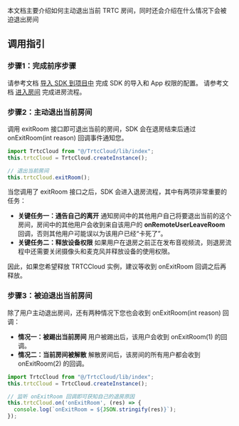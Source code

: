 本文档主要介绍如何主动退出当前 TRTC 房间，同时还会介绍在什么情况下会被迫退出房间

## 调用指引

[](id:step1)
### 步骤1：完成前序步骤

请参考文档 [导入 SDK 到项目中](https://tcloud-doc.isd.com/document/product/647/73371?!preview) 完成 SDK 的导入和 App 权限的配置。
请参考文档 [进入房间](https://tcloud-doc.isd.com/document/product/647/74638?!preview) 完成进房流程。

[](id:step2)
### 步骤2：主动退出当前房间
调用 exitRoom 接口即可退出当前的房间，SDK 会在退房结束后通过 onExitRoom(int reason) 回调事件通知您。
```javascript
import TrtcCloud from "@/TrtcCloud/lib/index";
this.trtcCloud = TrtcCloud.createInstance();

// 退出当前房间
this.trtcCloud.exitRoom();
```

当您调用了 exitRoom 接口之后，SDK 会进入退房流程，其中有两项非常重要的任务：
- **关键任务一：通告自己的离开**
通知房间中的其他用户自己将要退出当前的这个房间，房间中的其他用户会收到来自该用户的 **onRemoteUserLeaveRoom** 回调，否则其他用户可能误以为该用户已经“卡死了”。
- **关键任务二：释放设备权限**
如果用户在退房之前正在发布音视频流，则退房流程中还需要关闭摄像头和麦克风并释放设备的使用权限。

因此，如果您希望释放 TRTCCloud 实例，建议等收到 onExitRoom 回调之后再释放。

[](id:step3)
### 步骤3：被迫退出当前房间
除了用户主动退出房间，还有两种情况下您也会收到 onExitRoom(int reason) 回调：
- **情况一：被踢出当前房间**
用户被踢出后，该用户会收到 onExitRoom(1) 的回调。
- **情况二：当前房间被解散**
解散房间后，该房间的所有用户都会收到 onExitRoom(2) 的回调。

```javascript
import TrtcCloud from "@/TrtcCloud/lib/index";
this.trtcCloud = TrtcCloud.createInstance();

// 监听 onExitRoom 回调即可获知自己的退房原因
this.trtcCloud.on('onExitRoom', (res) => {
  console.log(`onExitRoom = ${JSON.stringify(res)}`);
});
```
